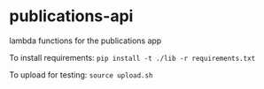 # publications-api
lambda functions for the publications app


To install requirements: 
`pip install -t ./lib -r requirements.txt`

To upload for testing:
`source upload.sh`
